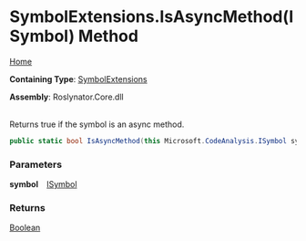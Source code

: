 # SymbolExtensions\.IsAsyncMethod\(ISymbol\) Method

[Home](../../../README.md)

**Containing Type**: [SymbolExtensions](../README.md)

**Assembly**: Roslynator\.Core\.dll

\
Returns true if the symbol is an async method\.

```csharp
public static bool IsAsyncMethod(this Microsoft.CodeAnalysis.ISymbol symbol)
```

### Parameters

**symbol** &ensp; [ISymbol](https://docs.microsoft.com/en-us/dotnet/api/microsoft.codeanalysis.isymbol)

### Returns

[Boolean](https://docs.microsoft.com/en-us/dotnet/api/system.boolean)

